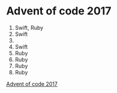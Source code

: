# Advent of code 2017

1. Swift, Ruby
2. Swift
3.
4. Swift
5. Ruby
6. Ruby
7. Ruby
8. Ruby

[Advent of code 2017](http://adventofcode.com/2017) 
